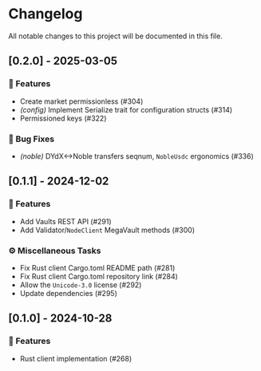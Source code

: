 # Changelog

All notable changes to this project will be documented in this file.

## [0.2.0] - 2025-03-05

### 🚀 Features

- Create market permissionless (#304)
- *(config)* Implement Serialize trait for configuration structs (#314)
- Permissioned keys (#322)

### 🐛 Bug Fixes

- *(noble)* DYdX<->Noble transfers seqnum, `NobleUsdc` ergonomics (#336)

## [0.1.1] - 2024-12-02

### 🚀 Features

- Add Vaults REST API (#291)
- Add Validator/`NodeClient` MegaVault methods (#300)

### ⚙️ Miscellaneous Tasks

- Fix Rust client Cargo.toml README path (#281)
- Fix Rust client Cargo.toml repository link (#284)
- Allow the `Unicode-3.0` license (#292)
- Update dependencies (#295)

## [0.1.0] - 2024-10-28

### 🚀 Features

- Rust client implementation (#268)
